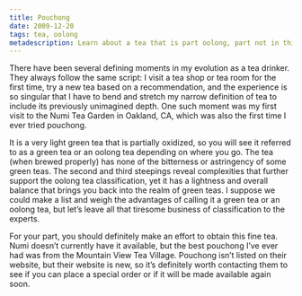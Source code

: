```yaml
---
title: Pouchong
date: 2009-12-20
tags: tea, oolong
metadescription: Learn about a tea that is part oolong, part not in this overview by Eric Rasmussen of Chromatic Leaves.
---
```


There have been several defining moments in my evolution as a tea drinker. They
always follow the same script: I visit a tea shop or tea room for the first
time, try a new tea based on a recommendation, and the experience is so singular
that I have to bend and stretch my narrow definition of tea to include its
previously unimagined depth. One such moment was my first visit to the Numi Tea
Garden in Oakland, CA, which was also the first time I ever tried pouchong.

It is a very light green tea that is partially oxidized, so you will see it
referred to as a green tea or an oolong tea depending on where you go. The tea
(when brewed properly) has none of the bitterness or astringency of some green
teas. The second and third steepings reveal complexities that further support
the oolong tea classification, yet it has a lightness and overall balance that
brings you back into the realm of green teas. I suppose we could make a list and
weigh the advantages of calling it a green tea or an oolong tea, but let’s leave
all that tiresome business of classification to the experts.

For your part, you should definitely make an effort to obtain this fine
tea. Numi doesn’t currently have it available, but the best pouchong I’ve ever
had was from the Mountain View Tea Village. Pouchong isn’t listed on their
website, but their website is new, so it’s definitely worth contacting them to
see if you can place a special order or if it will be made available again soon.
